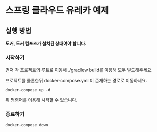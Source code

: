 # 스프링 클라우드 유레카 예제

## 실행 방법
**도커, 도커 컴포즈가 설치된 상태여야 합니다.**

### 시작하기

먼저 각 프로젝트의 루트로 이동해 ./gradlew build를 이용해 모두 빌드해주세요.

프로젝트를 클론한뒤 docker-compose.yml 이 존재하는 경로로 이동하세요.  

`docker-compose up -d`

위 명령어를 이용해 시작할 수 있습니다.


### 종료하기

`docker-compose down` 


